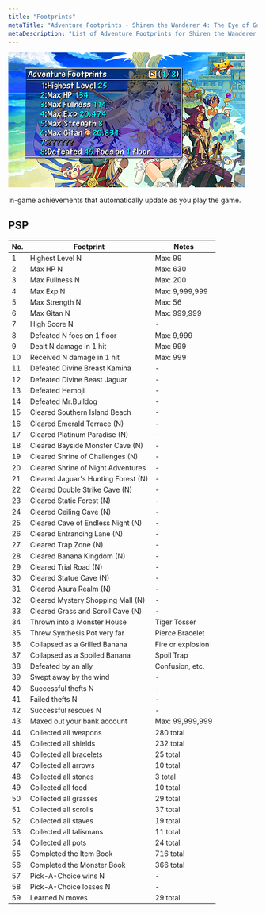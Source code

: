 ```yaml
---
title: "Footprints"
metaTitle: "Adventure Footprints - Shiren the Wanderer 4: The Eye of God Wiki"
metaDescription: "List of Adventure Footprints for Shiren the Wanderer 4: The Eye of God and the Devil's Navel."
---
```


<div class="pageTopImage screenshot">
  <img src="../images/other/adventure_footprints.png"/>
</div>

In-game achievements that automatically update as you play the game.

## PSP

|No.|Footprint|Notes|
|-|-|-|
|1|Highest Level N|Max: 99|
|2|Max HP N|Max: 630|
|3|Max Fullness N|Max: 200|
|4|Max Exp N|Max: 9,999,999|
|5|Max Strength N|Max: 56|
|6|Max Gitan N|Max: 999,999|
|7|High Score N|-|
|8|Defeated N foes on 1 floor|Max: 9,999|
|9|Dealt N damage in 1 hit|Max: 999|
|10|Received N damage in 1 hit|Max: 999|
|11|Defeated Divine Breast Kamina|-|
|12|Defeated Divine Beast Jaguar|-|
|13|Defeated Hemoji|-|
|14|Defeated Mr.Bulldog|-|
|15|Cleared Southern Island Beach|-|
|16|Cleared Emerald Terrace (N)|-|
|17|Cleared Platinum Paradise (N)|-|
|18|Cleared Bayside Monster Cave (N)|-|
|19|Cleared Shrine of Challenges (N)|-|
|20|Cleared Shrine of Night Adventures|-|
|21|Cleared Jaguar's Hunting Forest (N)|-|
|22|Cleared Double Strike Cave (N)|-|
|23|Cleared Static Forest (N)|-|
|24|Cleared Ceiling Cave (N)|-|
|25|Cleared Cave of Endless Night (N)|-|
|26|Cleared Entrancing Lane (N)|-|
|27|Cleared Trap Zone (N)|-|
|28|Cleared Banana Kingdom (N)|-|
|29|Cleared Trial Road (N)|-|
|30|Cleared Statue Cave (N)|-|
|31|Cleared Asura Realm (N)|-|
|32|Cleared Mystery Shopping Mall (N)|-|
|33|Cleared Grass and Scroll Cave (N)|-|
|34|Thrown into a Monster House|Tiger Tosser|
|35|Threw Synthesis Pot very far|Pierce Bracelet|
|36|Collapsed as a Grilled Banana|Fire or explosion|
|37|Collapsed as a Spoiled Banana|Spoil Trap|
|38|Defeated by an ally|Confusion, etc.|
|39|Swept away by the wind|-|
|40|Successful thefts N|-|
|41|Failed thefts N|-|
|42|Successful rescues N|-|
|43|Maxed out your bank account|Max: 99,999,999|
|44|Collected all weapons|280 total|
|45|Collected all shields|232 total|
|46|Collected all bracelets|25 total|
|47|Collected all arrows|10 total|
|48|Collected all stones|3 total|
|49|Collected all food|10 total|
|50|Collected all grasses|29 total|
|51|Collected all scrolls|37 total|
|52|Collected all staves|19 total|
|53|Collected all talismans|11 total|
|54|Collected all pots|24 total|
|55|Completed the Item Book|716 total|
|56|Completed the Monster Book|366 total|
|57|Pick-A-Choice wins N|-|
|58|Pick-A-Choice losses N|-|
|59|Learned N moves|29 total|
